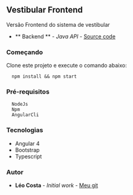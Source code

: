 ## Vestibular Frontend

Versão Frontend do sistema de vestibular
* ** Backend ** - *Java API* - [Source code](https://github.com/lelodois/vestibular-backend)

### Começando

Clone este projeto e execute o comando abaixo:

```
  npm install && npm start
```

### Pré-requisitos

```
  NodeJs
  Npm
  AngularCli
```
### Tecnologias

* Angular 4
* Bootstrap
* Typescript

### Autor

* **Léo Costa** - *Initial work* - [Meu git](https://github.com/lelodois)

